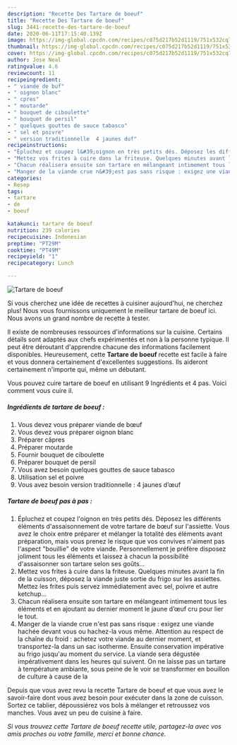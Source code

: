 ```yaml
---
description: "Recette Des Tartare de boeuf"
title: "Recette Des Tartare de boeuf"
slug: 3441-recette-des-tartare-de-boeuf
date: 2020-06-11T17:15:40.139Z
image: https://img-global.cpcdn.com/recipes/c075d217b52d1119/751x532cq70/tartare-de-boeuf-photo-principale-de-la-recette.jpg
thumbnail: https://img-global.cpcdn.com/recipes/c075d217b52d1119/751x532cq70/tartare-de-boeuf-photo-principale-de-la-recette.jpg
cover: https://img-global.cpcdn.com/recipes/c075d217b52d1119/751x532cq70/tartare-de-boeuf-photo-principale-de-la-recette.jpg
author: Jose Neal
ratingvalue: 4.6
reviewcount: 11
recipeingredient:
- " viande de buf"
- " oignon blanc"
- " cpres"
- " moutarde"
- " bouquet de ciboulette"
- " bouquet de persil"
- " quelques gouttes de sauce tabasco"
- " sel et poivre"
- " version traditionnelle  4 jaunes duf"
recipeinstructions:
- "Épluchez et coupez l&#39;oignon en très petits dés. Déposez les différents éléments d&#39;assaisonnement de votre tartare de bœuf sur l&#39;assiette. Vous avez le choix entre préparer et mélanger la totalité des éléments avant préparation, mais vous prenez le risque que vos convives n&#39;aiment pas l&#39;aspect &#34;bouillie&#34; de votre viande. Personnellement je préfère disposez joliment tous les éléments et laissez à chacun la possibilité d&#39;assaisonner son tartare selon ses goûts..."
- "Mettez vos frites à cuire dans la friteuse. Quelques minutes avant la fin de la cuisson, déposez la viande juste sortie du frigo sur les assiettes. Mettez les frites puis servez immédiatement avec sel, poivre et autre ketchup..."
- "Chacun réalisera ensuite son tartare en mélangeant intimement tous les éléments et en ajoutant au dernier moment le jaune d’œuf cru pour lier le tout."
- "Manger de la viande crue n&#39;est pas sans risque : exigez une viande hachée devant vous ou hachez-la vous même. Attention au respect de la chaîne du froid : achetez votre viande au dernier moment, et transportez-la dans un sac isotherme. Ensuite conservation impérative au frigo jusqu&#39;au moment du service. La viande sera dégustée impérativement dans les heures qui suivent. On ne laisse pas un tartare à température ambiante, sous peine de le voir se transformer en bouillon de culture à cause de la"
categories:
- Resep
tags:
- tartare
- de
- boeuf

katakunci: tartare de boeuf 
nutrition: 239 calories
recipecuisine: Indonesian
preptime: "PT29M"
cooktime: "PT49M"
recipeyield: "1"
recipecategory: Lunch

---
```



![Tartare de boeuf](https://img-global.cpcdn.com/recipes/c075d217b52d1119/751x532cq70/tartare-de-boeuf-photo-principale-de-la-recette.jpg)

Si vous cherchez une idée de recettes à cuisiner aujourd'hui, ne cherchez plus! Nous vous fournissons uniquement le meilleur tartare de boeuf ici. Nous avons un grand nombre de recette à tester.

Il existe de nombreuses ressources d'informations sur la cuisine. Certains détails sont adaptés aux chefs expérimentés et non à la personne typique. Il peut être déroutant d'apprendre chacune des informations facilement disponibles. Heureusement, cette <strong> Tartare de boeuf </strong> recette est facile à faire et vous donnera certainement d'excellentes suggestions. Ils aideront certainement n'importe qui, même un débutant.

<!--inarticleads1-->

Vous pouvez cuire tartare de boeuf en utilisant 9 Ingrédients et 4 pas. Voici comment vous cuire il.

##### Ingrédients de tartare de boeuf :

1. Vous devez vous préparer  viande de bœuf
1. Vous devez vous préparer  oignon blanc
1. Préparer  câpres
1. Préparer  moutarde
1. Fournir  bouquet de ciboulette
1. Préparer  bouquet de persil
1. Vous avez besoin  quelques gouttes de sauce tabasco
1. Utilisation  sel et poivre
1. Vous avez besoin  version traditionnelle : 4 jaunes d’œuf




<!--inarticleads2-->

##### Tartare de boeuf pas à pas :

1. Épluchez et coupez l&#39;oignon en très petits dés. Déposez les différents éléments d&#39;assaisonnement de votre tartare de bœuf sur l&#39;assiette. Vous avez le choix entre préparer et mélanger la totalité des éléments avant préparation, mais vous prenez le risque que vos convives n&#39;aiment pas l&#39;aspect &#34;bouillie&#34; de votre viande. Personnellement je préfère disposez joliment tous les éléments et laissez à chacun la possibilité d&#39;assaisonner son tartare selon ses goûts...
1. Mettez vos frites à cuire dans la friteuse. Quelques minutes avant la fin de la cuisson, déposez la viande juste sortie du frigo sur les assiettes. Mettez les frites puis servez immédiatement avec sel, poivre et autre ketchup...
1. Chacun réalisera ensuite son tartare en mélangeant intimement tous les éléments et en ajoutant au dernier moment le jaune d’œuf cru pour lier le tout.
1. Manger de la viande crue n&#39;est pas sans risque : exigez une viande hachée devant vous ou hachez-la vous même. Attention au respect de la chaîne du froid : achetez votre viande au dernier moment, et transportez-la dans un sac isotherme. Ensuite conservation impérative au frigo jusqu&#39;au moment du service. La viande sera dégustée impérativement dans les heures qui suivent. On ne laisse pas un tartare à température ambiante, sous peine de le voir se transformer en bouillon de culture à cause de la




<!--inarticleads1-->

<p>
Depuis que vous avez revu la recette Tartare de boeuf et que vous avez le savoir-faire dont vous avez besoin pour exécuter dans la zone de cuisson. Sortez ce tablier, dépoussiérez vos bols à mélanger et retroussez vos manches. Vous avez un peu de cuisine à faire.
</p>

<p>
<i>Si vous trouvez cette Tartare de boeuf recette utile, partagez-la avec vos amis proches ou votre famille, merci et bonne chance.</i>
</p>
